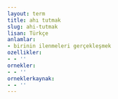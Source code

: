 ```yaml
---
layout: term
title: ahı tutmak
slug: ahi-tutmak
lisan: Türkçe
anlamlar:
- birinin ilenmeleri gerçekleşmek
ozellikler:
- - ''
ornekler:
- - ''
orneklerkaynak:
- - ''
---
```

